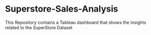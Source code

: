 # Superstore-Sales-Analysis
This Repository contains a Tableau dashboard that shows the insights related to the SuperStore Dataset
